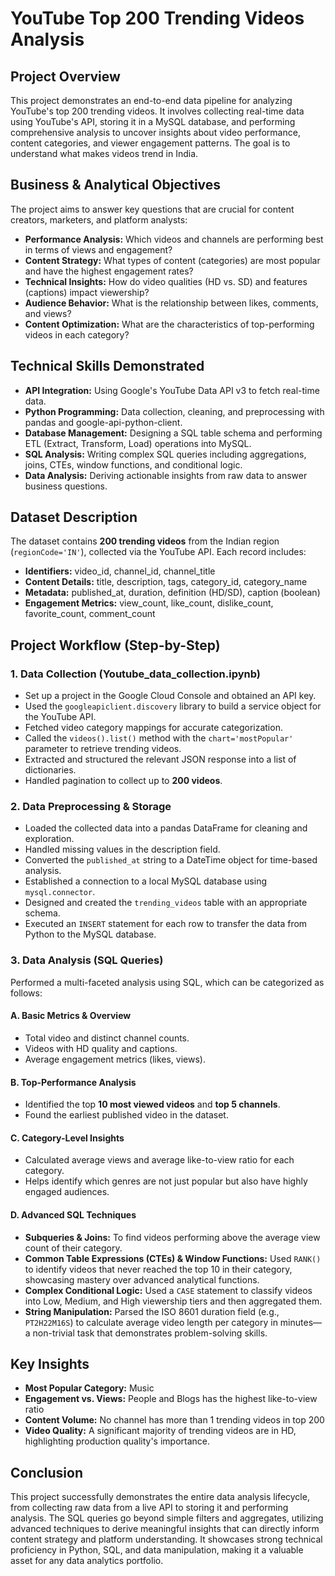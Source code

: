 # YouTube Top 200 Trending Videos Analysis

## Project Overview
This project demonstrates an end-to-end data pipeline for analyzing YouTube's top 200 trending videos. It involves collecting real-time data using YouTube's API, storing it in a MySQL database, and performing comprehensive analysis to uncover insights about video performance, content categories, and viewer engagement patterns. The goal is to understand what makes videos trend in India.

## Business & Analytical Objectives
The project aims to answer key questions that are crucial for content creators, marketers, and platform analysts:

- **Performance Analysis:** Which videos and channels are performing best in terms of views and engagement?  
- **Content Strategy:** What types of content (categories) are most popular and have the highest engagement rates?  
- **Technical Insights:** How do video qualities (HD vs. SD) and features (captions) impact viewership?  
- **Audience Behavior:** What is the relationship between likes, comments, and views?  
- **Content Optimization:** What are the characteristics of top-performing videos in each category?  

## Technical Skills Demonstrated
- **API Integration:** Using Google's YouTube Data API v3 to fetch real-time data.  
- **Python Programming:** Data collection, cleaning, and preprocessing with pandas and google-api-python-client.  
- **Database Management:** Designing a SQL table schema and performing ETL (Extract, Transform, Load) operations into MySQL.  
- **SQL Analysis:** Writing complex SQL queries including aggregations, joins, CTEs, window functions, and conditional logic.  
- **Data Analysis:** Deriving actionable insights from raw data to answer business questions.  

## Dataset Description
The dataset contains **200 trending videos** from the Indian region (`regionCode='IN'`), collected via the YouTube API. Each record includes:

- **Identifiers:** video_id, channel_id, channel_title  
- **Content Details:** title, description, tags, category_id, category_name  
- **Metadata:** published_at, duration, definition (HD/SD), caption (boolean)  
- **Engagement Metrics:** view_count, like_count, dislike_count, favorite_count, comment_count  

## Project Workflow (Step-by-Step)

### **1. Data Collection (Youtube_data_collection.ipynb)**
- Set up a project in the Google Cloud Console and obtained an API key.  
- Used the `googleapiclient.discovery` library to build a service object for the YouTube API.  
- Fetched video category mappings for accurate categorization.  
- Called the `videos().list()` method with the `chart='mostPopular'` parameter to retrieve trending videos.  
- Extracted and structured the relevant JSON response into a list of dictionaries.  
- Handled pagination to collect up to **200 videos**.  

### **2. Data Preprocessing & Storage**
- Loaded the collected data into a pandas DataFrame for cleaning and exploration.  
- Handled missing values in the description field.  
- Converted the `published_at` string to a DateTime object for time-based analysis.  
- Established a connection to a local MySQL database using `mysql.connector`.  
- Designed and created the `trending_videos` table with an appropriate schema.  
- Executed an `INSERT` statement for each row to transfer the data from Python to the MySQL database.  

### **3. Data Analysis (SQL Queries)**
Performed a multi-faceted analysis using SQL, which can be categorized as follows:

#### **A. Basic Metrics & Overview**
- Total video and distinct channel counts.  
- Videos with HD quality and captions.  
- Average engagement metrics (likes, views).  

#### **B. Top-Performance Analysis**
- Identified the top **10 most viewed videos** and **top 5 channels**.  
- Found the earliest published video in the dataset.  

#### **C. Category-Level Insights**
- Calculated average views and average like-to-view ratio for each category.  
- Helps identify which genres are not just popular but also have highly engaged audiences.  

#### **D. Advanced SQL Techniques**
- **Subqueries & Joins:** To find videos performing above the average view count of their category.  
- **Common Table Expressions (CTEs) & Window Functions:** Used `RANK()` to identify videos that never reached the top 10 in their category, showcasing mastery over advanced analytical functions.  
- **Complex Conditional Logic:** Used a `CASE` statement to classify videos into Low, Medium, and High viewership tiers and then aggregated them.  
- **String Manipulation:** Parsed the ISO 8601 duration field (e.g., `PT2H22M16S`) to calculate average video length per category in minutes—a non-trivial task that demonstrates problem-solving skills.  

## Key Insights
- **Most Popular Category:** Music 
- **Engagement vs. Views:** People and Blogs has the highest like-to-view ratio  
- **Content Volume:** No channel has more than 1 trending videos in top 200 
- **Video Quality:** A significant majority of trending videos are in HD, highlighting production quality's importance.  

## Conclusion
This project successfully demonstrates the entire data analysis lifecycle, from collecting raw data from a live API to storing it and performing analysis. The SQL queries go beyond simple filters and aggregates, utilizing advanced techniques to derive meaningful insights that can directly inform content strategy and platform understanding. It showcases strong technical proficiency in Python, SQL, and data manipulation, making it a valuable asset for any data analytics portfolio.

